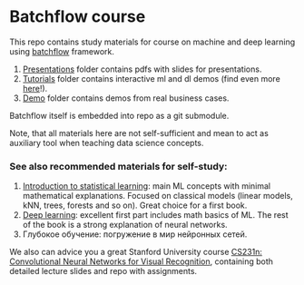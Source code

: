 # Batchflow course
This repo contains study materials for course on machine and deep learning using [batchflow](https://github.com/analysiscenter/batchflow) framework.

1. [Presentations](presentations) folder contains pdfs with slides for presentations.
2. [Tutorials](tutorials) folder contains interactive ml and dl demos (find even more [here](https://github.com/analysiscenter/batchflow/tree/master/examples)!).
3. [Demo](demo) folder contains demos from real business cases.

Batchflow itself is embedded into repo as a git submodule.

Note, that all materials here are not self-sufficient and mean to act as auxiliary tool when teaching data science concepts.

### See also recommended materials for self-study:

1. [Introduction to statistical learning](http://faculty.marshall.usc.edu/gareth-james/ISL): main ML concepts with minimal mathematical explanations. Focused on classical models (linear models, kNN, trees, forests and so on). Great choice for a first book. 
2. [Deep learning](https://www.deeplearningbook.org): excellent first part includes math basics of ML. The rest of the book is a strong explanation of neural networks.
3. Глубокое обучение: погружение в мир нейронных сетей.

We also can advice you a great Stanford University course [CS231n: Convolutional Neural Networks for Visual Recognition](http://cs231n.stanford.edu/), containing both detailed lecture slides and repo with assignments.
